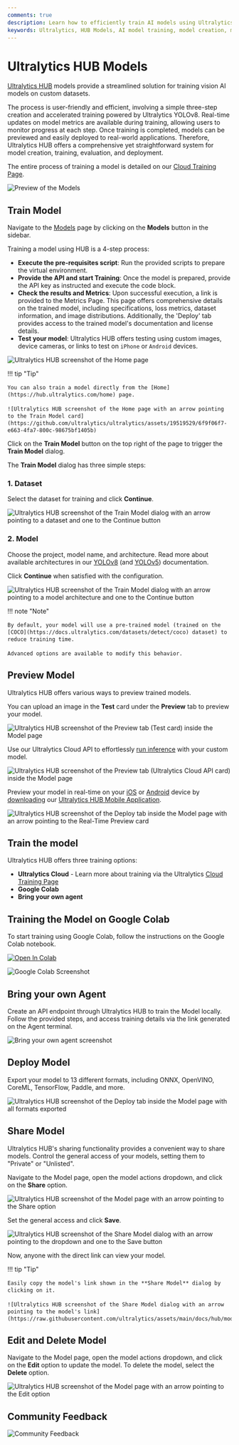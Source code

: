 ```yaml
---
comments: true
description: Learn how to efficiently train AI models using Ultralytics HUB, a streamlined solution for model creation, training, evaluation, and deployment.
keywords: Ultralytics, HUB Models, AI model training, model creation, model training, model evaluation, model deployment
---
```


# Ultralytics HUB Models

[Ultralytics HUB](https://hub.ultralytics.com/) models provide a streamlined solution for training vision AI models on custom datasets.

The process is user-friendly and efficient, involving a simple three-step creation and accelerated training powered by Ultralytics YOLOv8. Real-time updates on model metrics are available during training, allowing users to monitor progress at each step. Once training is completed, models can be previewed and easily deployed to real-world applications. Therefore, Ultralytics HUB offers a comprehensive yet straightforward system for model creation, training, evaluation, and deployment.

The entire process of training a model is detailed on our [Cloud Training Page](cloud-training.md).

![Preview of the Models](https://github.com/ultralytics/ultralytics/assets/19519529/a02e1441-f5f6-4935-ad75-ec18e425d8bd)

## Train Model

Navigate to the [Models](https://hub.ultralytics.com/models) page by clicking on the **Models** button in the sidebar.

Training a model using HUB is a 4-step process:

- **Execute the pre-requisites script**: Run the provided scripts to prepare the virtual environment.
- **Provide the API and start Training**: Once the model is prepared, provide the API key as instructed and execute the code block.
- **Check the results and Metrics**: Upon successful execution, a link is provided to the Metrics Page. This page offers comprehensive details on the trained model, including specifications, loss metrics, dataset information, and image distributions. Additionally, the 'Deploy' tab provides access to the trained model's documentation and license details.
- **Test your model**: Ultralytics HUB offers testing using custom images, device cameras, or links to test on `iPhone` or `Android` devices.

![Ultralytics HUB screenshot of the Home page](https://github.com/ultralytics/ultralytics/assets/19519529/61428720-aa93-4689-b209-ead7f06fa488)

!!! tip "Tip"

    You can also train a model directly from the [Home](https://hub.ultralytics.com/home) page.

    ![Ultralytics HUB screenshot of the Home page with an arrow pointing to the Train Model card](https://github.com/ultralytics/ultralytics/assets/19519529/6f9f06f7-e663-4fa7-800c-98675bf1405b)

Click on the **Train Model** button on the top right of the page to trigger the **Train Model** dialog.

The **Train Model** dialog has three simple steps:

### 1. Dataset

Select the dataset for training and click **Continue**.

![Ultralytics HUB screenshot of the Train Model dialog with an arrow pointing to a dataset and one to the Continue button](https://github.com/ultralytics/ultralytics/assets/19519529/7ff90f2a-c61e-472f-a573-f725a5bddc1c)

### 2. Model

Choose the project, model name, and architecture. Read more about available architectures in our [YOLOv8](https://docs.ultralytics.com/models/yolov8) (and [YOLOv5](https://docs.ultralytics.com/models/yolov5)) documentation.

Click **Continue** when satisfied with the configuration.

![Ultralytics HUB screenshot of the Train Model dialog with an arrow pointing to a model architecture and one to the Continue button](https://github.com/ultralytics/ultralytics/assets/19519529/a7a412b3-3e87-48de-b117-c506338f36fb)

!!! note "Note"

    By default, your model will use a pre-trained model (trained on the [COCO](https://docs.ultralytics.com/datasets/detect/coco) dataset) to reduce training time.

    Advanced options are available to modify this behavior.

## Preview Model

Ultralytics HUB offers various ways to preview trained models.

You can upload an image in the **Test** card under the **Preview** tab to preview your model.

![Ultralytics HUB screenshot of the Preview tab (Test card) inside the Model page](https://github.com/ultralytics/ultralytics/assets/19519529/a732d13a-8da9-40a8-9f5e-c766bec3fbe9)

Use our Ultralytics Cloud API to effortlessly [run inference](inference-api.md) with your custom model.

![Ultralytics HUB screenshot of the Preview tab (Ultralytics Cloud API card) inside the Model page](https://github.com/ultralytics/ultralytics/assets/19519529/77ae0f6c-d89e-433c-b404-77f71c06def5)

Preview your model in real-time on your [iOS](https://apps.apple.com/xk/app/ultralytics/id1583935240) or [Android](https://play.google.com/store/apps/details?id=com.ultralytics.ultralytics_app) device by [downloading](https://ultralytics.com/app_install) our [Ultralytics HUB Mobile Application](app/index.md).

![Ultralytics HUB screenshot of the Deploy tab inside the Model page with an arrow pointing to the Real-Time Preview card](https://github.com/ultralytics/ultralytics/assets/19519529/8d711052-5ab1-43bc-bc25-a8802a24b301)

## Train the model

Ultralytics HUB offers three training options:

- **Ultralytics Cloud** - Learn more about training via the Ultralytics [Cloud Training Page](cloud-training.md)
- **Google Colab**
- **Bring your own agent**

## Training the Model on Google Colab

To start training using Google Colab, follow the instructions on the Google Colab notebook.

<a href="https://colab.research.google.com/github/ultralytics/hub/blob/master/hub.ipynb" target="_blank">
    <img src="https://colab.research.google.com/assets/colab-badge.svg" alt="Open In Colab">
</a>

![Google Colab Screenshot](https://github.com/ultralytics/ultralytics/assets/19519529/f19d2e04-d33c-446b-91f9-80396e02b68f)

## Bring your own Agent

Create an API endpoint through Ultralytics HUB to train the Model locally. Follow the provided steps, and access training details via the link generated on the Agent terminal.

![Bring your own agent screenshot](https://github.com/ultralytics/ultralytics/assets/19519529/7d8dcd7a-19ec-4ada-87bf-1a1ba1d01ceb)

## Deploy Model

Export your model to 13 different formats, including ONNX, OpenVINO, CoreML, TensorFlow, Paddle, and more.

![Ultralytics HUB screenshot of the Deploy tab inside the Model page with all formats exported](https://github.com/ultralytics/ultralytics/assets/19519529/083a929d-2bbd-45f8-9dec-2767949caaba)

## Share Model

Ultralytics HUB's sharing functionality provides a convenient way to share models. Control the general access of your models, setting them to "Private" or "Unlisted".

Navigate to the Model page, open the model actions dropdown, and click on the **Share** option.

![Ultralytics HUB screenshot of the Model page with an arrow pointing to the Share option](https://github.com/ultralytics/ultralytics/assets/19519529/ac98724e-9267-4557-a792-33073c47bbff)

Set the general access and click **Save**.

![Ultralytics HUB screenshot of the Share Model dialog with an arrow pointing to the dropdown and one to the Save button](https://github.com/ultralytics/ultralytics/assets/19519529/65afcd99-1f9e-4be8-b287-096a7c74fc0e)

Now, anyone with the direct link can view your model.

!!! tip "Tip"

    Easily copy the model's link shown in the **Share Model** dialog by clicking on it.

    ![Ultralytics HUB screenshot of the Share Model dialog with an arrow pointing to the model's link](https://raw.githubusercontent.com/ultralytics/assets/main/docs/hub/models/hub_share_model_4.jpg)

## Edit and Delete Model

Navigate to the Model page, open the model actions dropdown, and click on the **Edit** option to update the model. To delete the model, select the **Delete** option.

![Ultralytics HUB screenshot of the Model page with an arrow pointing to the Edit option](https://github.com/ultralytics/ultralytics/assets/19519529/5c2db731-45dc-4f04-ac0f-9ad600c140a1)

## Community Feedback

![Community Feedback](https://github.com/RizwanMunawar/RizwanMunawar/assets/62513924/3b4c3c1b-be2d-427b-a816-5f515b5cb12c)
